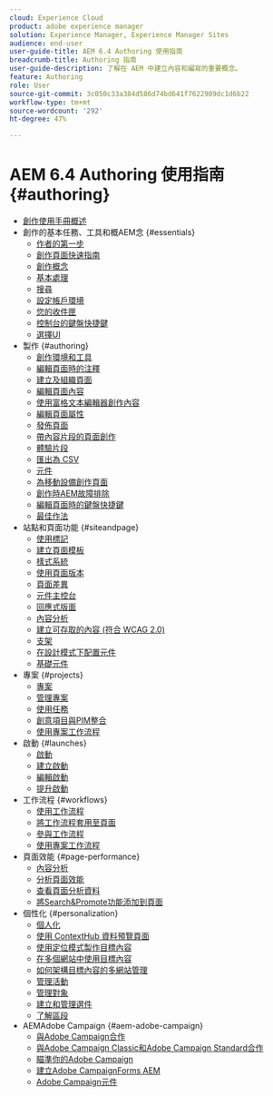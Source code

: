 ```yaml
---
cloud: Experience Cloud
product: adobe experience manager
solution: Experience Manager, Experience Manager Sites
audience: end-user
user-guide-title: AEM 6.4 Authoring 使用指南
breadcrumb-title: Authoring 指南
user-guide-description: 了解在 AEM 中建立內容和編寫的重要概念。
feature: Authoring
role: User
source-git-commit: 3c050c33a384d586d74bd641f7622989dc1d6b22
workflow-type: tm+mt
source-wordcount: '292'
ht-degree: 47%

---
```



# AEM 6.4 Authoring 使用指南 {#authoring}

+ [創作使用手冊概述](home.md)
+ 創作的基本任務、工具和概AEM念 {#essentials}
   + [作者的第一步](first-steps.md)
   + [創作頁面快速指南](qg-page-authoring.md)
   + [創作概念](author.md)
   + [基本處理](basic-handling.md)
   + [搜尋](search.md)
   + [設定帳戶環境](user-properties.md)
   + [您的收件匣](inbox.md)
   + [控制台的鍵盤快捷鍵](keyboard-shortcuts.md)
   + [選擇UI](select-ui.md)
+ 製作 {#authoring}
   + [創作環境和工具](author-environment-tools.md)
   + [編輯頁面時的注釋](annotations.md)
   + [建立及組織頁面](managing-pages.md)
   + [編輯頁面內容](editing-content.md)
   + [使用富格文本編輯器創作內容](rich-text-editor.md)
   + [編輯頁面屬性](editing-page-properties.md)
   + [發佈頁面](publishing-pages.md)
   + [帶內容片段的頁面創作](content-fragments.md)
   + [體驗片段](experience-fragments.md)
   + [匯出為 CSV](csv-export.md)
   + [元件](default-components.md)
   + [為移動設備創作頁面](mobile.md)
   + [創作時AEM故障排除](troubleshooting.md)
   + [編輯頁面時的鍵盤快捷鍵](page-authoring-keyboard-shortcuts.md)
   + [最佳作法](best-practices.md)
+ 站點和頁面功能 {#siteandpage}
   + [使用標記](tags.md)
   + [建立頁面模板](templates.md)
   + [樣式系統](style-system.md)
   + [使用頁面版本](working-with-page-versions.md)
   + [頁面差異](page-diff.md)
   + [元件主控台](default-components-console.md)
   + [回應式版面](responsive-layout.md)
   + [內容分析](content-insights.md)
   + [建立可存取的內容 (符合 WCAG 2.0)](creating-accessible-content.md)
   + [支架](scaffolding.md)
   + [在設計模式下配置元件](default-components-designmode.md)
   + [基礎元件](default-components-foundation.md)
+ 專案 {#projects}
   + [專案](projects.md)
   + [管理專案](touch-ui-managing-projects.md)
   + [使用任務](task-content.md)
   + [創意項目與PIM整合](managing-product-information.md)
   + [使用專案工作流程](projects-with-workflows.md)
+ 啟動 {#launches}
   + [啟動](launches.md)
   + [建立啟動 ](launches-creating.md)
   + [編輯啟動](launches-editing.md)
   + [提升啟動](launches-promoting.md)
+ 工作流程 {#workflows}
   + [使用工作流程](workflows.md)
   + [將工作流程套用至頁面](workflows-applying.md)
   + [參與工作流程](workflows-participating.md)
   + [使用專案工作流程](https://experienceleague.adobe.com/docs/experience-manager-64/authoring/projects/projects-with-workflows.html)
+ 頁面效能 {#page-performance}
   + [內容分析](https://experienceleague.adobe.com/docs/experience-manager-64/authoring/siteandpage/content-insights.html)
   + [分析頁面效能](ci-analyze.md)
   + [查看頁面分析資料](pa-using.md)
   + [將Search&amp;Promote功能添加到頁面](search-and-promote.md)
+ 個性化 {#personalization}
   + [個人化](personalization.md)
   + [使用 ContextHub 資料預覽頁面](ch-previewing.md)
   + [使用定位模式製作目標內容](content-targeting-touch.md)
   + [在多個網站中使用目標內容](multisite-support-targeted-content.md)
   + [如何架構目標內容的多網站管理](technical-multisite-targeted.md)
   + [管理活動](activitylib.md)
   + [管理對象](managing-audiences.md)
   + [建立和管理選件](offerlib.md)
   + [了解區段](segmentation-overview.md)
+ AEMAdobe Campaign {#aem-adobe-campaign}
   + [與Adobe Campaign合作](adobe-campaign.md)
   + [與Adobe Campaign Classic和Adobe Campaign Standard合作](campaign.md)
   + [瞄準你的Adobe Campaign](target-adobe-campaign.md)
   + [建立Adobe CampaignForms AEM](adobe-campaign-forms.md)
   + [Adobe Campaign元件](adobe-campaign-components.md)
